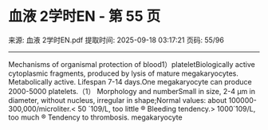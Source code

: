 # 血液 2学时EN - 第 55 页

来源: 血液 2学时EN.pdf
提取时间: 2025-09-18 03:17:21
页码: 55/96

---

Mechanisms of organismal protection of blood1）plateletBiologically active cytoplasmic fragments, produced by lysis of mature megakaryocytes. Metabolically active. Lifespan 7-14 days.One megakaryocyte can produce 2000-5000 platelets.（1） Morphology and numberSmall in size, 2-4 µm in diameter, without nucleus, irregular in shape;Normal values: about 100000-300,000/microliter.< 50 ´109/L, too little ® Bleeding tendency.> 1000´109/L, too much ® Tendency to thrombosis.
megakaryocyte